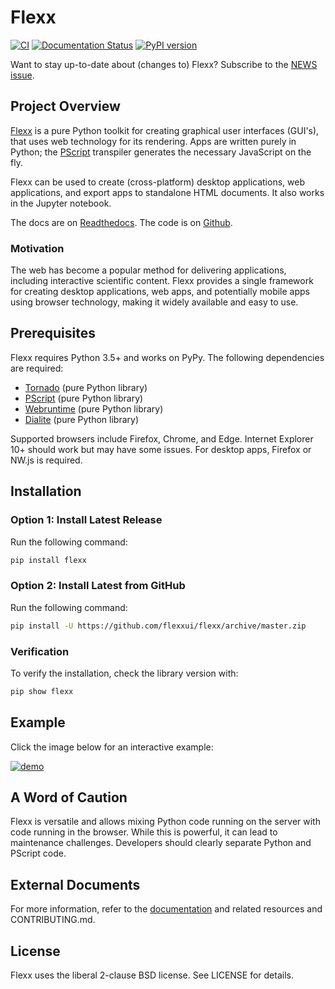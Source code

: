 Flexx
=====

[![CI](https://github.com/flexxui/flexx/workflows/CI/badge.svg)](https://github.com/flexxui/flexx/actions)
[![Documentation Status](https://readthedocs.org/projects/flexx/badge/?version=latest)](https://flexx.readthedocs.org)
[![PyPI version](https://badge.fury.io/py/flexx.svg)](https://badge.fury.io/py/flexx)

Want to stay up-to-date about (changes to) Flexx? Subscribe to the [NEWS issue](https://github.com/flexxui/flexx/issues/477).


## Project Overview

[Flexx](https://flexx.readthedocs.io) is a pure Python toolkit for creating graphical user interfaces (GUI's), that uses web technology for its rendering. Apps are written purely in Python; the [PScript](https://pscript.readthedocs.io) transpiler generates the necessary JavaScript on the fly.

Flexx can be used to create (cross-platform) desktop applications, web applications, and export apps to standalone HTML documents. It also works in the Jupyter notebook.

The docs are on [Readthedocs](http://flexx.readthedocs.io). The code is on [Github](http://github.com/flexxui/flexx).

### Motivation

The web has become a popular method for delivering applications, including interactive scientific content. Flexx provides a single framework for creating desktop applications, web apps, and potentially mobile apps using browser technology, making it widely available and easy to use.

## Prerequisites

Flexx requires Python 3.5+ and works on PyPy. The following dependencies are required:
- [Tornado](http://www.tornadoweb.org) (pure Python library)
- [PScript](http://github.com/flexxui/pscript) (pure Python library)
- [Webruntime](http://github.com/flexxui/webruntime) (pure Python library)
- [Dialite](http://github.com/flexxui/dialite) (pure Python library)

Supported browsers include Firefox, Chrome, and Edge. Internet Explorer 10+ should work but may have some issues. For desktop apps, Firefox or NW.js is required.

## Installation

### Option 1: Install Latest Release
Run the following command:
```bash
pip install flexx
```

### Option 2: Install Latest from GitHub
Run the following command:
```bash
pip install -U https://github.com/flexxui/flexx/archive/master.zip
```

### Verification
To verify the installation, check the library version with:
```bash
pip show flexx
```

## Example

Click the image below for an interactive example:

[![demo](https://dl.dropboxusercontent.com/s/x4s7wgv6tpyqsqo/flexx_demo_300.png)](http://flexx.readthedocs.io/en/latest/examples/demo_src.html)

## A Word of Caution

Flexx is versatile and allows mixing Python code running on the server with code running in the browser. While this is powerful, it can lead to maintenance challenges. Developers should clearly separate Python and PScript code.

## External Documents

For more information, refer to the [documentation](https://flexx.readthedocs.io) and related resources and CONTRIBUTING.md.

## License

Flexx uses the liberal 2-clause BSD license. See LICENSE for details.
